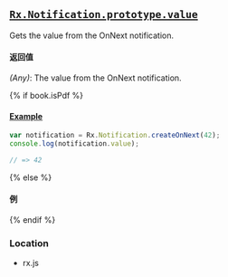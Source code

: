 ## [`Rx.Notification.prototype.value`]()

Gets the value from the OnNext notification.

#### 返回值
*(Any)*: The value from the OnNext notification.

{% if book.isPdf %}

#### [Example](http://jsbin.com/cubive/2/edit?js,console)

```js
var notification = Rx.Notification.createOnNext(42);
console.log(notification.value);

// => 42
```

{% else %}

#### 例

[](http://jsbin.com/cubive/2/embed?js,console)

{% endif %}

### Location

- rx.js